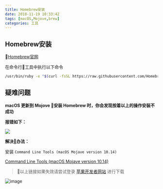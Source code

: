 ```yaml
---
title: Homebrew安装
date: 2018-11-19 10:33:42
tags: [macOS,Mojove,brew]
categories: 工具
---
```

## Homebrew安装

[Homebrew官网](https://brew.sh/index_zh-cn)

在命令行工具中执行以下命令

```bash
/usr/bin/ruby -e "$(curl -fsSL https://raw.githubusercontent.com/Homebrew/install/master/install)"
```

## 疑难问题

**macOS 更新到 Mojove 安装 Homebrew 时，你会发现按着以上的操作安装不成功**

<!-- more -->

**报错如下：**

<image src="https://mdstatic.netlify.com/blog/brew安装1.png" />

**解决办法：**

安装 `Command Line Tools (macOS Mojave version 10.14)`

[Command Line Tools (macOS Mojave version 10.14)](https://download.developer.apple.com/Developer_Tools/Command_Line_Tools_macOS_10.14_for_Xcode_10.1/Command_Line_Tools_macOS_10.14_for_Xcode_10.1.dmg)

> 以上链接如果失效请尝试登录 [苹果开发者网站](https://developer.apple.com/download/more/) 进行下载

![image](https://mdstatic.netlify.com/blog/brew安装2.png)
